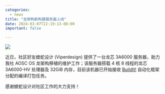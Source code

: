 ```yaml
---
categories:
  - news
title: "龙架构新构建服务器上线"
date: 2024-03-07T22:19:13-08:00
important: false

---
```

![](/assets/news/viperdesign.jpg)

近日，社区好友蝰蛇设计 (Viperdesign) 提供了一台龙芯 3A6000 服务器，助力我社 AOSC OS 龙架构移植的维护工作；该服务器搭载 4 核 8 线程的龙芯 3A6000-HV 处理器及 32GiB 内存，目前该机器已开始接收 [BuildIt!](https://github.com/AOSC-Dev/buildit) 自动化框架分配的编译打包任务。

感谢蝰蛇设计对社区工作的大力支持！
